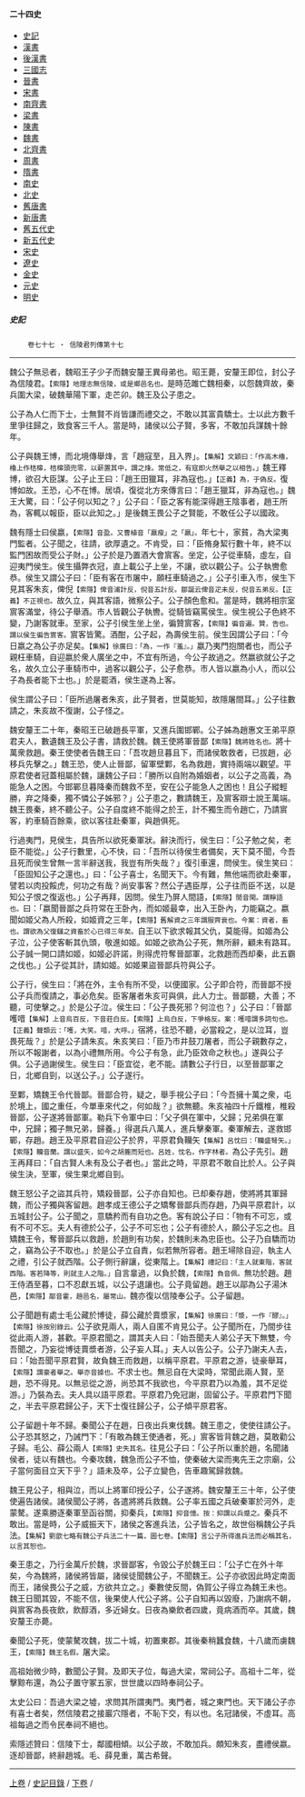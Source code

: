  



#### 二十四史

*   [史記](../a01/a01.md)
*   [漢書](../a02/a02.md)
*   [後漢書](../a03/a03.md)
*   [三國志](../a04/a04.md)
*   [晉書](../a05/a05.md)
*   [宋書](../a06/a06.md)
*   [南齊書](../a07/a07.md)
*   [梁書](../a08/a08.md)
*   [陳書](../a09/a09.md)
*   [魏書](../a10/a10.md)
*   [北齊書](../a11/a11.md)
*   [周書](../a12/a12.md)
*   [隋書](../a13/a13.md)
*   [南史](../a14/a14.md)
*   [北史](../a15/a15.md)
*   [舊唐書](../a16/a16.md)
*   [新唐書](../a17/a17.md)
*   [舊五代史](../a18/a18.md)
*   [新五代史](../a19/a19.md)
*   [宋史](../a20/a20.md)
*   [遼史](../a21/a21.md)
*   [金史](../a22/a22.md)
*   [元史](../a23/a23.md)
*   [明史](../a24/a24.md)


##### 史記
　　 `卷七十七 ‧ 信陵君列傳第十七`

* * *

魏公子無忌者，魏昭王子少子而魏安釐王異母弟也。昭王薨，安釐王即位，封公子為信陵君。`【索隱】地理志無信陵，或是鄉邑名也。`是時范雎亡魏相秦，以怨魏齊故，秦兵圍大梁，破魏華陽下軍，走芒卯。魏王及公子患之。

公子為人仁而下士，士無賢不肖皆謙而禮交之，不敢以其富貴驕士。士以此方數千里爭往歸之，致食客三千人。當是時，諸侯以公子賢，多客，不敢加兵謀魏十餘年。

公子與魏王博，而北境傳舉烽，言「趙寇至，且入界」。`【集解】文穎曰：「作高木櫓，櫓上作桔槔，桔槔頭兜零，以薪置其中，謂之烽。常低之，有寇即火然舉之以相告。」`魏王釋博，欲召大臣謀。公子止王曰：「趙王田獵耳，非為寇也。」`【正義】為，于偽反。`復博如故。王恐，心不在博。居頃，復從北方來傳言曰：「趙王獵耳，非為寇也。」魏王大驚，曰：「公子何以知之？」公子曰：「臣之客有能深得趙王陰事者，趙王所為，客輒以報臣，臣以此知之。」是後魏王畏公子之賢能，不敢任公子以國政。

魏有隱士曰侯嬴，`【索隱】音盈。又曹植音「羸瘦」之「羸」。`年七十，家貧，為大梁夷門監者。公子聞之，往請，欲厚遺之。不肯受，曰：「臣脩身絜行數十年，終不以監門困故而受公子財。」公子於是乃置酒大會賔客。坐定，公子從車騎，虛左，自迎夷門侯生。侯生攝弊衣冠，直上載公子上坐，不讓，欲以觀公子。公子執轡愈恭。侯生又謂公子曰：「臣有客在市屠中，願枉車騎過之。」公子引車入巿，侯生下見其客朱亥，俾倪`【索隱】俾音浦計反，倪音五計反。鄒誕云俾音疋未反，倪音五弟反。【正義】不正視也。`故久立，與其客語，微察公子。公子顏色愈和。當是時，魏將相宗室賔客滿堂，待公子舉酒。巿人皆觀公子執轡。從騎皆竊罵侯生。侯生視公子色終不變，乃謝客就車。至家，公子引侯生坐上坐，徧贊賔客，`【索隱】徧音遍。贊，告也。謂以侯生徧告賔客。`賔客皆驚。酒酣，公子起，為壽侯生前。侯生因謂公子曰：「今日嬴之為公子亦足矣。`【集解】徐廣曰：「為，一作『羞』。」`嬴乃夷門抱關者也，而公子親枉車騎，自迎嬴於衆人廣坐之中，不宜有所過，今公子故過之。然嬴欲就公子之名，故久立公子車騎巿中，過客以觀公子，公子愈恭。巿人皆以嬴為小人，而以公子為長者能下士也。」於是罷酒，侯生遂為上客。

侯生謂公子曰：「臣所過屠者朱亥，此子賢者，世莫能知，故隱屠間耳。」公子往數請之，朱亥故不復謝，公子怪之。

魏安釐王二十年，秦昭王已破趙長平軍，又進兵圍邯鄲。公子姊為趙惠文王弟平原君夫人，數遺魏王及公子書，請救於魏。魏王使將軍晉鄙`【索隱】魏將姓名也。`將十萬衆救趙。秦王使使者告魏王曰：「吾攻趙旦暮且下，而諸侯敢救者，已拔趙，必移兵先擊之。」魏王恐，使人止晉鄙，留軍壁鄴，名為救趙，實持兩端以觀望。平原君使者冠蓋相屬於魏，讓魏公子曰：「勝所以自附為婚姻者，以公子之高義，為能急人之困。今邯鄲旦暮降秦而魏救不至，安在公子能急人之困也！且公子縱輕勝，弃之降秦，獨不憐公子姊邪？」公子患之，數請魏王，及賔客辯士說王萬端。魏王畏秦，終不聽公子。公子自度終不能得之於王，計不獨生而令趙亡，乃請賔客，約車騎百餘乘，欲以客往赴秦軍，與趙俱死。

行過夷門，見侯生，具告所以欲死秦軍狀。辭決而行，侯生曰：「公子勉之矣，老臣不能從。」公子行數里，心不快，曰：「吾所以待侯生者備矣，天下莫不聞，今吾且死而侯生曾無一言半辭送我，我豈有所失哉？」復引車還，問侯生。侯生笑曰：「臣固知公子之還也。」曰：「公子喜士，名聞天下。今有難，無他端而欲赴秦軍，譬若以肉投餒虎，何功之有哉？尚安事客？然公子遇臣厚，公子往而臣不送，以是知公子恨之復返也。」公子再拜，因問。侯生乃屏人間語，`【索隱】閒音閑。謂靜語也。`曰：「嬴聞晉鄙之兵符常在王卧內，而如姬最幸，出入王卧內，力能竊之。嬴聞如姬父為人所殺，如姬資之三年，`【索隱】舊解資之三年謂服齊衰也。今案：資者，畜也。謂欲為父復讎之資畜於心已得三年矣。`自王以下欲求報其父仇，莫能得。如姬為公子泣，公子使客斬其仇頭，敬進如姬。如姬之欲為公子死，無所辭，顧未有路耳。公子誠一開口請如姬，如姬必許諾，則得虎符奪晉鄙軍，北救趙而西却秦，此五霸之伐也。」公子從其計，請如姬。如姬果盜晉鄙兵符與公子。

公子行，侯生曰：「將在外，主令有所不受，以便國家。公子即合符，而晉鄙不授公子兵而復請之，事必危矣。臣客屠者朱亥可與俱，此人力士。晉鄙聽，大善；不聽，可使擊之。」於是公子泣。侯生曰：「公子畏死邪？何泣也？」公子曰：「晉鄙嚄唶`【集解】上音烏百反，下音莊白反。【索隱】上烏白反，下爭格反。案：嚄唶謂多詞句也。【正義】聲類云：「嚄，大笑。唶，大呼。」`宿將，往恐不聽，必當殺之，是以泣耳，豈畏死哉？」於是公子請朱亥。朱亥笑曰：「臣乃市井鼓刀屠者，而公子親數存之，所以不報謝者，以為小禮無所用。今公子有急，此乃臣效命之秋也。」遂與公子俱。公子過謝侯生。侯生曰：「臣宜從，老不能。請數公子行日，以至晉鄙軍之日，北鄉自剄，以送公子。」公子遂行。

至鄴，矯魏王令代晉鄙。晉鄙合符，疑之，舉手視公子曰：「今吾擁十萬之衆，屯於境上，國之重任，今單車來代之，何如哉？」欲無聽。朱亥袖四十斤鐵椎，椎殺晉鄙，公子遂將晉鄙軍。勒兵下令軍中曰：「父子俱在軍中，父歸；兄弟俱在軍中，兄歸；獨子無兄弟，歸養。」得選兵八萬人，進兵擊秦軍。秦軍解去，遂救邯鄲，存趙。趙王及平原君自迎公子於界，平原君負韊矢`【集解】呂忱曰：「韊盛弩矢。」【索隱】韊音蘭。謂以盛矢，如今之胡簏而短也。呂姓，忱名，作字林者。`為公子先引。趙王再拜曰：「自古賢人未有及公子者也。」當此之時，平原君不敢自比於人。公子與侯生決，至軍，侯生果北鄉自剄。

魏王怒公子之盜其兵符，矯殺晉鄙，公子亦自知也。已却秦存趙，使將將其軍歸魏，而公子獨與客留趙。趙孝成王德公子之矯奪晉鄙兵而存趙，乃與平原君計，以五城封公子。公子聞之，意驕矜而有自功之色。客有說公子曰：「物有不可忘，或有不可不忘。夫人有德於公子，公子不可忘也；公子有德於人，願公子忘之也。且矯魏王令，奪晉鄙兵以救趙，於趙則有功矣，於魏則未為忠臣也。公子乃自驕而功之，竊為公子不取也。」於是公子立自責，似若無所容者。趙王埽除自迎，執主人之禮，引公子就西階。公子側行辭讓，從東階上。`【集解】禮記曰：「主人就東階，客就西階。客若降等，則就主人之階。」`自言辠過，以負於魏，`【索隱】負音佩。`無功於趙。趙王侍酒至暮，口不忍獻五城，以公子退讓也。公子竟留趙。趙王以鄗為公子湯沐邑，`【索隱】鄗音霍，趙邑名，屬常山。`魏亦復以信陵奉公子。公子留趙。

公子聞趙有處士毛公藏於博徒，薛公藏於賣漿家，`【集解】徐廣曰：「漿，一作『醪』。」【索隱】徐按別錄云。`公子欲見兩人，兩人自匿不肯見公子。公子聞所在，乃間步往從此兩人游，甚歡。平原君聞之，謂其夫人曰：「始吾聞夫人弟公子天下無雙，今吾聞之，乃妄從博徒賣漿者游，公子妄人耳。」夫人以告公子。公子乃謝夫人去，曰：「始吾聞平原君賢，故負魏王而救趙，以稱平原君。平原君之游，徒豪舉耳，`【索隱】謂豪者舉之。舉亦音據也。`不求士也。無忌自在大梁時，常聞此兩人賢，至趙，恐不得見。以無忌從之游，尚恐其不我欲也，今平原君乃以為羞，其不足從游。」乃裝為去。夫人具以語平原君。平原君乃免冠謝，固留公子。平原君門下聞之，半去平原君歸公子，天下士復往歸公子，公子傾平原君客。

公子留趙十年不歸。秦聞公子在趙，日夜出兵東伐魏。魏王患之，使使往請公子。公子恐其怒之，乃誡門下：「有敢為魏王使通者，死。」賔客皆背魏之趙，莫敢勸公子歸。毛公、薛公兩人`【索隱】史失其名。`往見公子曰：「公子所以重於趙，名聞諸侯者，徒以有魏也。今秦攻魏，魏急而公子不恤，使秦破大梁而夷先王之宗廟，公子當何面目立天下乎？」語未及卒，公子立變色，告車趣駕歸救魏。

魏王見公子，相與泣，而以上將軍印授公子，公子遂將。魏安釐王三十年，公子使使遍告諸侯。諸侯聞公子將，各遣將將兵救魏。公子率五國之兵破秦軍於河外，走蒙驁。遂乘勝逐秦軍至函谷關，抑秦兵，`【索隱】抑音憶。按：抑謂以兵蹙之。`秦兵不敢出。當是時，公子威振天下，諸侯之客進兵法，公子皆名之，故世俗稱魏公子兵法。`【集解】劉歆七略有魏公子兵法二十一篇，圖七卷。【索隱】言公子所得進兵法而必稱其名，以言其恕也。`

秦王患之，乃行金萬斤於魏，求晉鄙客，令毀公子於魏王曰：「公子亡在外十年矣，今為魏將，諸侯將皆屬，諸侯徒聞魏公子，不聞魏王。公子亦欲因此時定南面而王，諸侯畏公子之威，方欲共立之。」秦數使反間，偽賀公子得立為魏王未也。魏王日聞其毀，不能不信，後果使人代公子將。公子自知再以毀廢，乃謝病不朝，與賔客為長夜飲，飲醇酒，多近婦女。日夜為樂飲者四歲，竟病酒而卒。其歲，魏安釐王亦薨。

秦聞公子死，使蒙驁攻魏，拔二十城，初置東郡。其後秦稍蠶食魏，十八歲而虜魏王，`【索隱】魏王名假。`屠大梁。

高祖始微少時，數聞公子賢。及即天子位，每過大梁，常祠公子。高祖十二年，從擊黥布還，為公子置守冢五家，世世歲以四時奉祠公子。

太史公曰：吾過大梁之墟，求問其所謂夷門。夷門者，城之東門也。天下諸公子亦有喜士者矣，然信陵君之接巖穴隱者，不恥下交，有以也。名冠諸侯，不虛耳。高祖每過之而令民奉祠不絕也。

索隱述贊曰：信陵下士，鄰國相傾。以公子故，不敢加兵。頗知朱亥，盡禮侯嬴。逐却晉鄙，終辭趙城。毛、薛見重，萬古希聲。

* * *

[上卷](076.md) / [史記目錄](a01.md) / [下卷](078.md) /

    